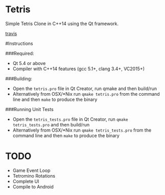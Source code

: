 # Tetris
Simple Tetris Clone in C++14 using the Qt framework.

[travis](https://travis-ci.org/nlohmann/json.svg?branch=master)

#Instructions


###Required:
- Qt 5.4 or above
- Compiler with C++14 features (gcc 5.1+, clang 3.4+, VC2015+)

###Building:

- Open the `tetris.pro` file in Qt Creator, run qmake and then build/run
- Alternatively from OSX/*Nix run `qmake tetris.pro` from the command line and then `make`
  to produce the binary

###Running Unit Tests

- Open the `tetris_tests.pro` file in Qt Creator, run `qmake tetris_tests.pro` and then build/run
- Alternatively from OSX/*Nix run `qmake tetris_tests.pro` from the command line and then `make`
  to produce the binary


# TODO
- Game Event Loop
- Tetromino Rotations
- Complete UI
- Compile to Android
